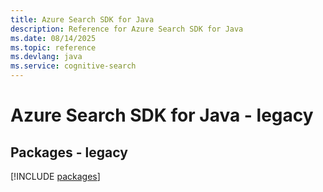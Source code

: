 ```yaml
---
title: Azure Search SDK for Java
description: Reference for Azure Search SDK for Java
ms.date: 08/14/2025
ms.topic: reference
ms.devlang: java
ms.service: cognitive-search
---
```

# Azure Search SDK for Java - legacy
## Packages - legacy
[!INCLUDE [packages](search-index.md)]